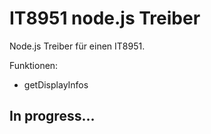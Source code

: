 # IT8951 node.js Treiber

Node.js Treiber für einen IT8951. 

Funktionen:
* getDisplayInfos

## In progress...